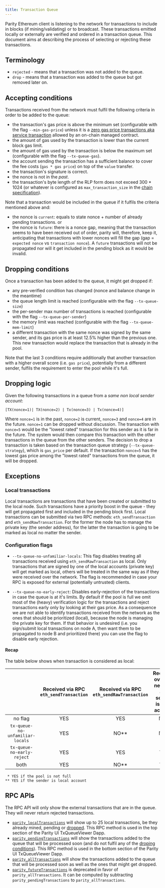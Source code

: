 ```yaml
---
title: Transaction Queue
---
```


Parity Ethereum client is listening to the network for transactions to include in blocks (if mining/validating) or to broadcast. These transactions emitted locally or externally are verified and ordered in a transaction queue. This document aims at describing the process of selecting or rejecting these transactions.

## Terminology
- `rejected` - means that a transaction was not added to the queue.
- `drop` - means that a transaction was added to the queue but got removed later on.

## Accepting conditions

Transactions received from the network must fulfil the following criteria in order to be added to the queue:
- the transaction's gas price is above the minimum set (configurable with the flag `--min-gas-price`) unless it is a [zero gas price transactions aka service transaction](Permissioning#gas-price) allowed by an on-chain managed contract.
- the amount of gas used by the transaction is lower than the current block gas limit.
- the amount of gas used by the transaction is below the maximum set (configurable with the flag `--tx-queue-gas`).
- the account sending the transaction has a sufficient balance to cover the fee costs (`gas * gas price`) on top of the `value` transfer.
- the transaction's signature is correct.
- the nonce is not in the *past*.
- the transaction's byte length of the RLP form does not exceed 300 * 1024 (or whatever is configured as `max_transaction_size` in the [chain specification](Chain-specification)).

Note that a transaction would be included in the queue if it fulfils the criteria mentioned above and:
- the nonce is `current`: equals to state nonce + number of already pending transactions.
or
- the nonce is `future`: there is a nonce gap, meaning that the transaction seems to have been received out of order, parity will, therefore, keep it, anticipating that transactions with lower nonces will fill the gap (gap = `expected nonce` vs `transaction nonce`). A `future` transactions will not be propagated nor will it get included in the pending block as it would be invalid.

## Dropping conditions
Once a transaction has been added to the queue, it might get dropped if:
- any pre-verified condition has changed (nonce and balance change in the meantime)
- the queue length limit is reached (configurable with the flag `--tx-queue-size`)
- the per-sender max number of transactions is reached (configurable with the flag `--tx-queue-per-sender`)
- the memory limit was reached (configurable with the flag `--tx-queue-mem-limit`)
- a different transaction with the same nonce was signed by the same sender, and its gas price is at least 12.5% higher than the previous one. This new transaction would replace the transaction that is already in the pool.

Note that the last 3 conditions require additionally that another transaction with a higher overall score (i.e. `gas price`), potentially from a different sender, fulfils the requirement to enter the pool while it's full.

## Dropping logic
Given the following transactions in a queue from a *same non local sender account*:

`[TX(nonce=1)| TX(nonce=2) | Tx(nonce=3) | Tx(nonce=4)]`

Where `nonce=1` is in the past, `nonce=2` is current, `nonce=3` and `nonce=4` are in the future.
`nonce=1` can be dropped without discussion. The transaction with `nonce=5` would be the "lowest rated" transaction for this sender as it is far in the future. The system would then compare this transaction with the other transactions in the queue from the other senders. The decision to drop a transaction is taken based on the transaction queue strategy (`--tx-queue-strategy`), which is  `gas_price` per default. If the transaction `nonce=5` has the lowest gas price among the "lowest rated" transactions from the queue, it will be dropped.

## Exceptions

### Local transactions
Local transactions are transactions that have been created or submitted to the local node. Such transactions have a priority boost in the queue - they will get propagated first and included in the pending block first.
Local transactions can be submitted via two RPC methods: `eth_sendTransaction` and `eth_sendRawTransaction`. For the former the node has to manage the private key (the sender address), for the latter the transaction is going to be marked as local no matter the sender.

### Configuration flags
- `--tx-queue-no-unfamiliar-locals`: This flag disables treating all transactions received using `eth_sendRawTransaction` as local. Only transactions that are signed by one of the local accounts (private key) will get marked as local, others will be treated in the same way as if they were received over the network.
The flag is recommended in case your RPC is exposed for external (potentially untrusted) clients.

- `--tx-queue-no-early-reject`: Disables early-rejection of the transactions in case the queue is at it's limits. By default if the pool is full we omit most of the (heavy) verification logic for the transactions and reject transactions early only by looking at their gas price. As a consequence we are not able to identify transactions received from the network as the ones that should be prioritized (local), because the node is managing the private key for them. If that behavior is undesired (i.e. you sign/submit local transactions on node A, then want them to be propagated to node B and prioritized there) you can use the flag to disable early rejection.

#### Recap
The table below shows when transaction is considered as local:

|                                 	|  Received via RPC `eth_sendTransaction`  	|  Received via RPC `eth_sendRawTransaction` 	|   Received over the network   and sender is local account  	|
|:-------------------------------:	|:----------------------------------------:	|:------------------------------------------:	|:----------------------------------------------------------:	|
| no flag                         	|                    YES                   	|                     YES                    	|                             NO*                            	|
| `tx-queue-no-unfamiliar-locals` 	|                    YES                   	|                    NO**                    	|                             NO*                            	|
| `tx-queue-no-early-reject`        	|                    YES                   	|                     YES                    	|                             YES                            	|
| both                            	|                    YES                   	|                    NO**                    	|                             YES                            	|

```
 * YES if the pool is not full
** YES if the sender is local account
```

## RPC APIs

The RPC API will only show the external transactions that are in the queue. They will never return rejected transactions. 
- [`parity_localTransactions`](JSONRPC-parity-module#parity_localtransactions) will show up to 25 local transactions, be they already mined, pending or [dropped](#dropping-conditions). This RPC method is used in the top section of the Parity UI TxQueueViewer Dapp.
- [`parity_pendingTransactions`](JSONRPC-parity-module#parity_pendingtransactions) will show the transactions added to the queue that will be processed soon (and do not fulfil any of the [droping conditions](#dropping-conditions)). This RPC method is used in the bottom section of the Parity UI TxQueueViewer Dapp.
- [`parity_allTransactions`](/JSONRPC-parity-module#parity_alltransactions) will show the transactions added to the queue that will be processed soon as well as the ones that might get dropped.
- [`parity_futureTransactions`](JSONRPC-parity-module#parity_futuretransactions) is deprecated in favor of `parity_allTransactions`. It can be computed by subtracting `parity_pendingTransactions` to `parity_allTransactions`.

